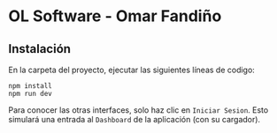 # OL Software - Omar Fandiño

## Instalación

En la carpeta del proyecto, ejecutar las siguientes líneas de codigo:

```
npm install
npm run dev
```

Para conocer las otras interfaces, solo haz clic en `Iniciar Sesion`. Esto simulará una entrada al `Dashboard` de la aplicación (con su cargador).